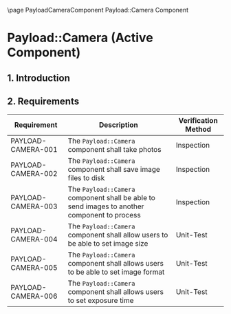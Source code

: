 \page PayloadCameraComponent Payload::Camera Component
# Payload::Camera (Active Component)

## 1. Introduction

## 2. Requirements

| Requirement        | Description                                                                                  | Verification Method |
|--------------------|----------------------------------------------------------------------------------------------|---------------------|
| PAYLOAD-CAMERA-001 | The `Payload::Camera` component shall take photos                                            | Inspection          |
| PAYLOAD-CAMERA-002 | The `Payload::Camera` component shall save image files to disk                               | Inspection          |
| PAYLOAD-CAMERA-003 | The `Payload::Camera` component shall be able to send images to another component to process | Inspection          |
| PAYLOAD-CAMERA-004 | The `Payload::Camera` component shall allow users to be able to set image size               | Unit-Test           |
| PAYLOAD-CAMERA-005 | The `Payload::Camera` component shall allows users to be able to set image format            | Unit-Test           |
| PAYLOAD-CAMERA-006 | The `Payload::Camera` component shall allows users to set exposure time                      | Unit-Test           |

